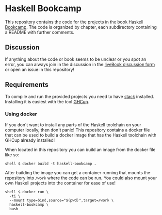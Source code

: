 # Haskell Bookcamp

This repository contains the code for the projects in the book [Haskell Bookcamp](https://shortener.manning.com/lRp6). The code is organized by chapter, each subdirectory containing a README with further comments.

## Discussion

If anything about the code or book seems to be unclear or you spot an error, you can always join in the discussion in the [liveBook discussion form](https://livebook.manning.com/book/haskell-bookcamp/discussion) or open an issue in this repository!

## Requirements

To compile and run the provided projects you need to have [stack](https://docs.haskellstack.org/) installed. Installing it is easiest with the tool [GHCup](https://www.haskell.org/ghcup/).

### Using docker

If you don't want to install any parts of the Haskell toolchain on your computer locally, then don't panic! This repository contains a docker file that can be used to build a docker image that has the Haskell toolchain with GHCup already installed!

When located in this repository you can build an image from the docker file like so:

```
shell $ docker build -t haskell-bookcamp .
```

After building the image you can get a container running that mounts the repository into `/work` where the code can be run. You could also mount your own Haskell projects into the container for ease of use!

```
shell $ docker run \
  -ti \
  --mount type=bind,source="$(pwd)",target=/work \
  haskell-bookcamp \
  bash
```
